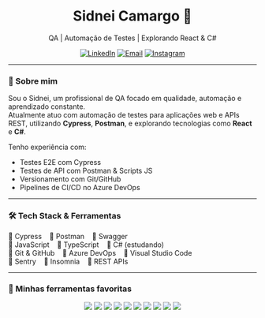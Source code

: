 <h1 align="center">Sidnei Camargo 🦝</h1>

<p align="center">
  QA | Automação de Testes | Explorando React & C#
</p>

<p align="center">
  <a href="https://www.linkedin.com/in/-sidneicamargo-"><img alt="LinkedIn" src="https://img.shields.io/badge/-LinkedIn-blue?style=flat&logo=linkedin"></a>
  <a href="mailto:sidneicamargof@gmail.com"><img alt="Email" src="https://img.shields.io/badge/-Email-red?style=flat&logo=gmail"></a>
  <a href="https://instagram.com/tamandua_bandeira/"><img alt="Instagram" src="https://img.shields.io/badge/-Instagram-purple?style=flat&logo=instagram"></a>
</p>

---

### 👋 Sobre mim

Sou o Sidnei, um profissional de QA focado em qualidade, automação e aprendizado constante.  
Atualmente atuo com automação de testes para aplicações web e APIs REST, utilizando **Cypress**, **Postman**, e explorando tecnologias como **React** e **C#**.

Tenho experiência com:
- Testes E2E com Cypress
- Testes de API com Postman & Scripts JS
- Versionamento com Git/GitHub
- Pipelines de CI/CD no Azure DevOps

---

### 🛠️ Tech Stack & Ferramentas

🔹 Cypress &nbsp;&nbsp; 🔹 Postman &nbsp;&nbsp; 🔹 Swagger  
🔹 JavaScript &nbsp;&nbsp; 🔹 TypeScript &nbsp;&nbsp; 🔹 C# (estudando)  
🔹 Git & GitHub &nbsp;&nbsp; 🔹 Azure DevOps &nbsp;&nbsp; 🔹 Visual Studio Code  
🔹 Sentry &nbsp;&nbsp; 🔹 Insomnia &nbsp;&nbsp; 🔹 REST APIs

---

### 🧰 Minhas ferramentas favoritas

<p align="center">
  <img src="https://img.shields.io/badge/-Cypress-17202C?style=for-the-badge&logo=cypress&logoColor=white" />
  <img src="https://img.shields.io/badge/-Postman-FF6C37?style=for-the-badge&logo=postman&logoColor=white" />
  <img src="https://img.shields.io/badge/-Swagger-85EA2D?style=for-the-badge&logo=swagger&logoColor=black" />
  <img src="https://img.shields.io/badge/-JavaScript-F7DF1E?style=for-the-badge&logo=javascript&logoColor=black" />
  <img src="https://img.shields.io/badge/-TypeScript-3178C6?style=for-the-badge&logo=typescript&logoColor=white" />
  <img src="https://img.shields.io/badge/-C%23-239120?style=for-the-badge&logo=c-sharp&logoColor=white" />
  <img src="https://img.shields.io/badge/-Git-F05032?style=for-the-badge&logo=git&logoColor=white" />
  <img src="https://img.shields.io/badge/-GitHub-181717?style=for-the-badge&logo=github&logoColor=white" />
  <img src="https://img.shields.io/badge/-Azure%20DevOps-0078D7?style=for-the-badge&logo=azure-devops&logoColor=white" />
  <img src="https://img.shields.io/badge/-VS%20Code-007ACC?style=for-the-badge&logo=visual-studio-code&logoColor=white" />
  <img src="https://img.shields.io/badge/-Sentry-362D59?style=for-the-badge&logo=sentry&logoColor=white
